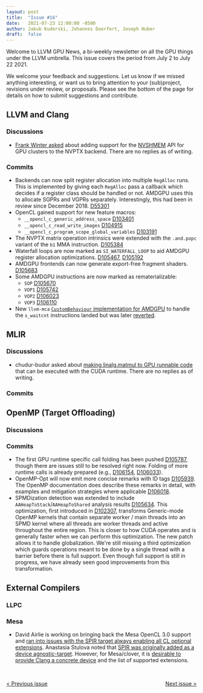 ```yaml
---
layout: post
title:  "Issue #16"
date:   2021-07-23 12:00:00 -0500
author: Jakub Kuderski, Johannes Doerfert, Joseph Huber
draft:  false
---
```


Welcome to LLVM GPU News, a bi-weekly newsletter on all the GPU things under the LLVM umbrella.
This issue covers the period from July 2 to July 22 2021.

We welcome your feedback and suggestions. Let us know if we missed anything interesting, or want us to bring attention to your (sub)project, revisions under review, or proposals. Please see the bottom of the page for details on how to submit suggestions and contribute.


##  LLVM and Clang

### Discussions

*  [Frank Winter asked](https://lists.llvm.org/pipermail/llvm-dev/2021-July/151826.html) about adding support for the [NVSHMEM](https://developer.nvidia.com/nvshmem) API for GPU clusters to the NVPTX backend. There are no replies as of writing.

### Commits

*  Backends can now split register allocation into multiple `RegAlloc` runs. This is implemented by giving each `RegAlloc` pass a callback which decides if a register class should be handled or not. AMDGPU uses this to allocate SGPRs and VGPRs separately. Interestingly, this had been in review since December 2018. [D55301](https://reviews.llvm.org/D55301)
*  OpenCL gained support for new feature macros:
   *  `__opencl_c_generic_address_space` [D103401](https://reviews.llvm.org/D103401)
   *  `__opencl_c_read_write_images` [D104915](https://reviews.llvm.org/D104915)
   *  `__opencl_c_program_scope_global_variables` [D103191](https://reviews.llvm.org/D103191)
*  The NVPTX matrix operation intrinsics were extended with the `.and.popc` variant of the `b1` MMA instruction. [D105384](https://reviews.llvm.org/D105384)
*  Waterfall loops are now marked as `SI_WATERFALL_LOOP` to aid AMDGPU register allocation optimizations. [D105467](https://reviews.llvm.org/D105467), [D105192](https://reviews.llvm.org/D105192)
*  AMDGPU frontends can now generate export-free fragment shaders. [D105683](https://reviews.llvm.org/D105683)
*  Some AMDGPU instructions are now marked as rematerializable:
   *  `SOP` [D105670](https://reviews.llvm.org/D105670)
   *  `VOP1` [D105742](https://reviews.llvm.org/D105742)
   *  `VOP2` [D106023](https://reviews.llvm.org/D106023)
   *  `VOP3` [D106110](https://reviews.llvm.org/D106110)
*  New `llvm-mca` [`CustomBehaviour` implementation for AMDGPU](https://reviews.llvm.org/D104730) to handle the `s_waitcnt` instructions landed but was later [reverted](https://reviews.llvm.org/rGd38b9f1f31b1fa8ee885cfcd4ee7bd69771088c8).


## MLIR

### Discussions

*  chudur-budur asked about [making linalg.matmul to GPU runnable code](https://llvm.discourse.group/t/making-linalg-matmul-to-gpu-runnable-code/3910) that can be executed with the CUDA runtime. There are no replies as of writing.

### Commits


## OpenMP (Target Offloading)

### Discussions

### Commits

*  The first GPU runtime specific call folding has been pushed [D105787](https://reviews.llvm.org/D105787), though there are issues still to be resolved right now. Folding of more runtime calls is already prepared (e.g., [D106154](https://reviews.llvm.org/D106154), [D106033](https://reviews.llvm.org/D106033)).
*  OpenMP-Opt will now emit more concise remarks with ID tags [D105939](https://reviews.llvm.org/D105939). The OpenMP documentation does describe these remarks in detail, with examples and mitigation strategies where applicable [D106018](https://reviews.llvm.org/D106018).
*  SPMDization detection was extended to include `AAHeapToStack`/`AAHeapToShared` analysis results [D105634](https://reviews.llvm.org/D105634). This optimization, first introduced in [D102307](https://reviews.llvm.org/D102307), transforms Generic-mode OpenMP kernels that contain separate worker / main threads into an SPMD kernel where all threads are worker threads and active throughout the entire region. This is closer to how CUDA operates and is generally faster when we can perform this optimization. The new patch allows it to handle globalization. We're still missing a third optimization which guards operations meant to be done by a single thread with a barrier before there is full support. Even though full support is still in progress, we have already seen good improvements from this transformation.


## External Compilers

### LLPC

### Mesa

*  David Airlie is working on bringing back the Mesa OpenCL 3.0 support and [ran into issues with the SPIR target always enabling all CL optional extensions](https://lists.llvm.org/pipermail/cfe-dev/2021-July/068522.html). Anastasia Stulova noted that [SPIR was originally added as a device agnostic-target](https://lists.llvm.org/pipermail/cfe-dev/2021-July/068526.html). However, for Mesa/clover, it is [desirable to provide Clang a concrete device](https://lists.llvm.org/pipermail/cfe-dev/2021-July/068527.html) and the list of supported extensions.

<br/>
<p style="text-align:left;">
    <a href="{% post_url 2021-07-02-issue-15 %}"> < Previous issue</a>
    <span style="float:right;">
        <a href="{% post_url 2021-08-06-issue-17 %}"> Next issue > </a>
    </span>
</p>
